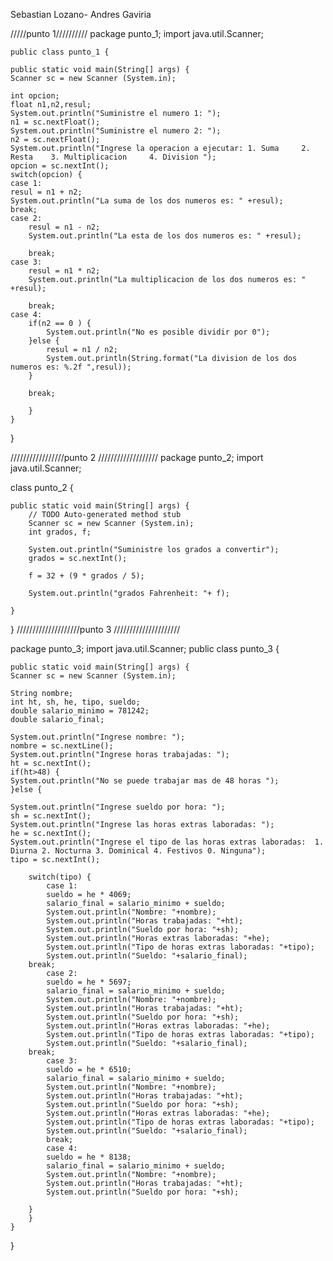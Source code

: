 Sebastian Lozano- Andres Gaviria

/////punto 1//////////
package punto_1;
import java.util.Scanner;

	public class punto_1 {
		
	public static void main(String[] args) {
	Scanner sc = new Scanner (System.in);

	int opcion;
	float n1,n2,resul;
	System.out.println("Suministre el numero 1: ");
	n1 = sc.nextFloat();
	System.out.println("Suministre el numero 2: ");
	n2 = sc.nextFloat();
	System.out.println("Ingrese la operacion a ejecutar: 1. Suma     2. Resta    3. Multiplicacion     4. Division ");
	opcion = sc.nextInt();
	switch(opcion) {
	case 1:
	resul = n1 + n2;
	System.out.println("La suma de los dos numeros es: " +resul);
	break;
	case 2:
		resul = n1 - n2;
		System.out.println("La esta de los dos numeros es: " +resul);
		
		break;
	case 3:
		resul = n1 * n2;
		System.out.println("La multiplicacion de los dos numeros es: " +resul);
		
		break;
	case 4:
		if(n2 == 0 ) {
			System.out.println("No es posible dividir por 0");
		}else {
			resul = n1 / n2;
			System.out.println(String.format("La division de los dos numeros es: %.2f ",resul));
		}
		
		break;
		
		}
	}	
}

/////////////////punto 2 /////////////////// 
package punto_2;
import java.util.Scanner;

class punto_2 {

	public static void main(String[] args) {
		// TODO Auto-generated method stub
		Scanner sc = new Scanner (System.in);
		int grados, f;
		
		System.out.println("Suministre los grados a convertir");
		grados = sc.nextInt();
		
		f = 32 + (9 * grados / 5);
				
		System.out.println("grados Fahrenheit: "+ f);
		
	}

}
////////////////////punto 3 /////////////////////

package punto_3;
import java.util.Scanner;
public class punto_3 {

	public static void main(String[] args) {
	Scanner sc = new Scanner (System.in);
	
	String nombre;
	int ht, sh, he, tipo, sueldo;
	double salario_minimo = 781242;
	double salario_final;
	
	System.out.println("Ingrese nombre: ");
	nombre = sc.nextLine();
	System.out.println("Ingrese horas trabajadas: ");
	ht = sc.nextInt();
	if(ht>48) {
	System.out.println("No se puede trabajar mas de 48 horas ");
	}else {
	
	System.out.println("Ingrese sueldo por hora: ");
	sh = sc.nextInt();
	System.out.println("Ingrese las horas extras laboradas: ");
	he = sc.nextInt();
	System.out.println("Ingrese el tipo de las horas extras laboradas:  1. Diurna 2. Nocturna 3. Dominical 4. Festivos 0. Ninguna");
	tipo = sc.nextInt();

		switch(tipo) {
			case 1:
			sueldo = he * 4069;
			salario_final = salario_minimo + sueldo;
			System.out.println("Nombre: "+nombre);
			System.out.println("Horas trabajadas: "+ht);
			System.out.println("Sueldo por hora: "+sh);
			System.out.println("Horas extras laboradas: "+he);
			System.out.println("Tipo de horas extras laboradas: "+tipo);
			System.out.println("Sueldo: "+salario_final);
		break;
			case 2:
			sueldo = he * 5697;
			salario_final = salario_minimo + sueldo;
			System.out.println("Nombre: "+nombre);
			System.out.println("Horas trabajadas: "+ht);
			System.out.println("Sueldo por hora: "+sh);
			System.out.println("Horas extras laboradas: "+he);
			System.out.println("Tipo de horas extras laboradas: "+tipo);
			System.out.println("Sueldo: "+salario_final);
		break;
			case 3:
			sueldo = he * 6510;
			salario_final = salario_minimo + sueldo;
			System.out.println("Nombre: "+nombre);
			System.out.println("Horas trabajadas: "+ht);
			System.out.println("Sueldo por hora: "+sh);
			System.out.println("Horas extras laboradas: "+he);
			System.out.println("Tipo de horas extras laboradas: "+tipo);
			System.out.println("Sueldo: "+salario_final);
			break;
			case 4:
			sueldo = he * 8138;
			salario_final = salario_minimo + sueldo;
			System.out.println("Nombre: "+nombre);
			System.out.println("Horas trabajadas: "+ht);
			System.out.println("Sueldo por hora: "+sh);
			
		}
		}
	}
}
